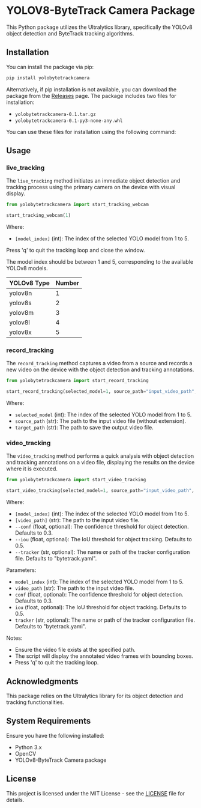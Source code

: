 # YOLOV8-ByteTrack Camera Package

This Python package utilizes the Ultralytics library, specifically the YOLOv8 object detection and ByteTrack tracking algorithms.

## Installation

You can install the package via pip:

```bash
pip install yolobytetrackcamera
```
Alternatively, if pip installation is not available, you can download the package from the [Releases](link_to_releases_page) page. The package includes two files for installation:

- `yolobytetrackcamera-0.1.tar.gz`
- `yolobytetrackcamera-0.1-py3-none-any.whl`

You can use these files for installation using the following command:
## Usage

### live_tracking

The `live_tracking` method initiates an immediate object detection and tracking process using the primary camera on the device with visual display.

```python
from yolobytetrackcamera import start_tracking_webcam

start_tracking_webcam(1)
```
Where:
- `[model_index]` (int): The index of the selected YOLO model from 1 to 5.

Press 'q' to quit the tracking loop and close the window.

The model index should be between 1 and 5, corresponding to the available YOLOv8 models.

| YOLOv8 Type | Number |
|-------------|--------|
| yolov8n     |   1    |
| yolov8s     |   2    |
| yolov8m     |   3    |
| yolov8l     |   4    |
| yolov8x     |   5    |

### record_tracking

The `record_tracking` method captures a video from a source and records a new video on the device with the object detection and tracking annotations.

```python
from yolobytetrackcamera import start_record_tracking

start_record_tracking(selected_model=1, source_path="input_video_path", target_path="output_video_path")
```
Where:
- `selected_model` (int): The index of the selected YOLO model from 1 to 5.
- `source_path` (str): The path to the input video file (without extension).
- `target_path` (str): The path to save the output video file.

### video_tracking

The `video_tracking` method performs a quick analysis with object detection and tracking annotations on a video file, displaying the results on the device where it is executed.

```python
from yolobytetrackcamera import start_video_tracking

start_video_tracking(selected_model=1, source_path="input_video_path", target_path="output_video_path", conf=0.3, iou=0.5, tracker="custom_tracker.yaml")
```
Where:
- `[model_index]` (int): The index of the selected YOLO model from 1 to 5.
- `[video_path]` (str): The path to the input video file.
- `--conf` (float, optional): The confidence threshold for object detection. Defaults to 0.3.
- `--iou` (float, optional): The IoU threshold for object tracking. Defaults to 0.5.
- `--tracker` (str, optional): The name or path of the tracker configuration file. Defaults to "bytetrack.yaml".

Parameters:
- `model_index` (int): The index of the selected YOLO model from 1 to 5.
- `video_path` (str): The path to the input video file.
- `conf` (float, optional): The confidence threshold for object detection. Defaults to 0.3.
- `iou` (float, optional): The IoU threshold for object tracking. Defaults to 0.5.
- `tracker` (str, optional): The name or path of the tracker configuration file. Defaults to "bytetrack.yaml".

Notes:
- Ensure the video file exists at the specified path.
- The script will display the annotated video frames with bounding boxes.
- Press 'q' to quit the tracking loop.

## Acknowledgments

This package relies on the Ultralytics library for its object detection and tracking functionalities.

## System Requirements

Ensure you have the following installed:

- Python 3.x
- OpenCV
- YOLOv8-ByteTrack Camera package

## License

This project is licensed under the MIT License - see the [LICENSE](LICENSE) file for details.

